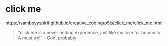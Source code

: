 # click me

<https://samboyyspirit.github.io/creative_coding/p5js/click_me/click_me.html>

> "click me is a never ending experience, just like my love for humanity. A must try!" - God, probably
